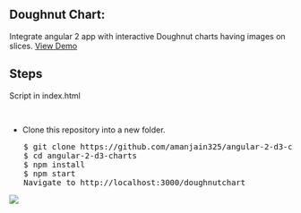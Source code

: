 <h2>Doughnut Chart:</h2>
Integrate angular 2 app with interactive Doughnut charts having images on slices.
<a target="_blank" href="https://embed.plnkr.co/yb7541/">View Demo</a>

<h2>Steps</h2>

<p>Script in index.html</p>
<pre>
<script src="https://cdnjs.cloudflare.com/ajax/libs/d3/3.5.6/d3.min.js" charset="utf-8"></script>
</pre>

<ul>
  <li>Clone this repository into a new folder.</li>
  </ul>
<pre>   $ git clone https://github.com/amanjain325/angular-2-d3-charts.git
   $ cd angular-2-d3-charts
   $ npm install
   $ npm start
   Navigate to http://localhost:3000/doughnutchart</pre>

<img src="https://raw.githubusercontent.com/amanjain325/angular-2-d3-charts/master/src/assets/img/donut-chart-example.png">